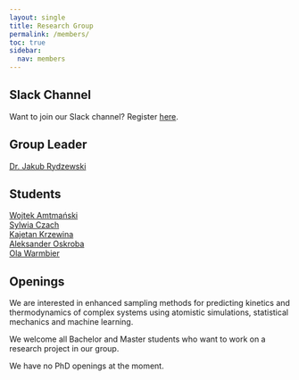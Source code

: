 ```yaml
---
layout: single
title: Research Group
permalink: /members/
toc: true
sidebar:
  nav: members
---
```


## Slack Channel

Want to join our Slack channel? Register [here](https://join.slack.com/t/jakryd-group/shared_invite/zt-h3dq1axt-l6vfP9NR4cYzsyUg4fC8GA).

## Group Leader

[Dr. Jakub Rydzewski](jr)  

## Students

[Wojtek Amtmański](wa)  
[Sylwia Czach](sc)  
[Kajetan Krzewina](kk)  
[Aleksander Oskroba](ao)  
[Ola Warmbier](aw)

## Openings

We are interested in enhanced sampling methods for predicting kinetics and
thermodynamics of complex systems using atomistic simulations, statistical 
mechanics and machine learning.

We welcome all Bachelor and Master students who want to work on a research 
project in our group.

We have no PhD openings at the moment.


